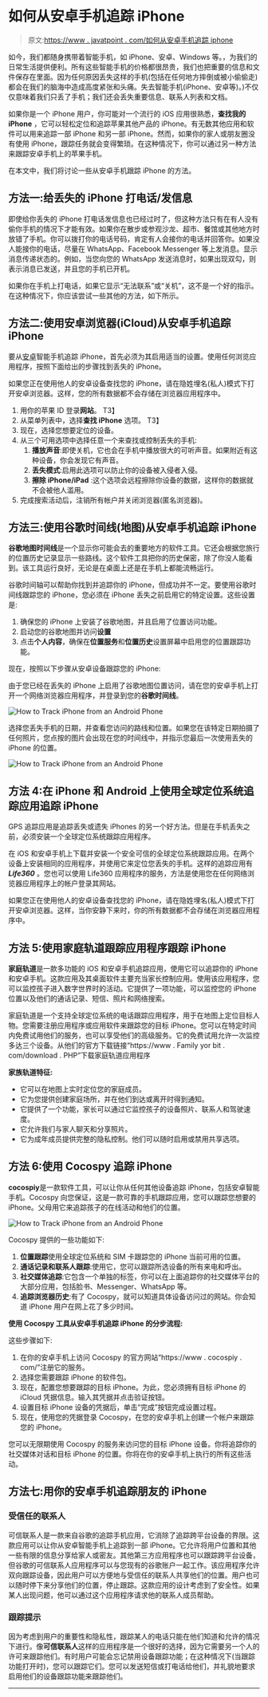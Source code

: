 # 如何从安卓手机追踪 iPhone

> 原文:[https://www . javatpoint . com/如何从安卓手机追踪 iphone](https://www.javatpoint.com/how-to-track-iphone-from-an-android-phone)

如今，我们都随身携带着智能手机，如 iPhone、安卓、Windows 等。，为我们的日常生活提供便利。所有这些智能手机的价格都很昂贵，我们也把重要的信息和文件保存在里面。因为任何原因丢失这样的手机(包括在任何地方摔倒或被小偷偷走)都会在我们的脑海中造成高度紧张和头痛。失去智能手机(iPhone、安卓等)。)不仅仅意味着我们只丢了手机；我们还会丢失重要信息、联系人列表和文档。

如果你是一个 iPhone 用户，你可能对一个流行的 iOS 应用很熟悉，**查找我的 iPhone** ，它可以轻松定位和追踪苹果其他产品的 iPhone。有无数其他应用和软件可以用来追踪一部 iPhone 和另一部 iPhone。然而，如果你的家人或朋友圈没有使用 iPhone，跟踪任务就会变得繁琐。在这种情况下，你可以通过另一种方法来跟踪安卓手机上的苹果手机。

在本文中，我们将讨论一些从安卓手机跟踪 iPhone 的方法。

## 方法一:给丢失的 iPhone 打电话/发信息

即使给你丢失的 iPhone 打电话发信息也已经过时了，但这种方法只有在有人没有偷你手机的情况下才能有效。如果你在散步或参观沙龙、超市、餐馆或其他地方时放错了手机。你可以拨打你的电话号码，肯定有人会接你的电话并回答你。如果没人能接你的电话，尽量在 WhatsApp、Facebook Messenger 等上发消息。显示消息传递状态的。例如，当您向您的 WhatsApp 发送消息时，如果出现双勾，则表示消息已发送，并且您的手机已开机。

如果你在手机上打电话，如果它显示“无法联系”或“关机”，这不是一个好的指示。在这种情况下，你应该尝试一些其他的方法，如下所示。

## 方法二:使用安卓浏览器(iCloud)从安卓手机追踪 iPhone

要从[安卓](https://www.javatpoint.com/android-tutorial)智能手机追踪 iPhone，首先必须为其启用适当的设置。使用任何浏览应用程序，按照下面给出的步骤找到丢失的 iPhone。

如果您正在使用他人的安卓设备查找您的 iPhone，请在隐姓埋名(私人)模式下打开安卓浏览器。这样，您的所有数据都不会存储在浏览器应用程序中。

1.  用你的苹果 ID 登录**网站**。
    T3】
2.  从菜单列表中，选择**查找 iPhone** 选项。
    T3】
3.  现在，选择您想要定位的设备。
4.  从三个可用选项中选择任意一个来查找或控制丢失的手机:
    1.  **播放声音**:即使关机，它也会在手机中播放很大的可听声音。如果附近有这种设备，你会发现它有声音。
    2.  **丢失模式**:启用此选项可以防止你的设备被入侵者入侵。
    3.  **擦除 iPhone/iPad** :这个选项会远程擦除你设备的数据，这样你的数据就不会被他人滥用。
5.  完成搜索活动后，注销所有帐户并关闭浏览器(匿名浏览器)。

## 方法三:使用谷歌时间线(地图)从安卓手机追踪 iPhone

**谷歌地图时间线**是一个显示你可能会去的重要地方的软件工具。它还会根据您旅行的位置历史记录显示一些路线。这个软件工具把你的历史保密，除了你没人能看到。该工具运行良好，无论是在桌面上还是在手机上都能流畅运行。

谷歌时间轴可以帮助你找到并追踪你的 iPhone，但成功并不一定。要使用谷歌时间线跟踪您的 iPhone，您必须在 iPhone 丢失之前启用它的特定设置。这些设置是:

1.  确保您的 iPhone 上安装了谷歌地图，并且启用了位置访问功能。
2.  启动您的谷歌地图并访问**设置**
3.  点击**个人内容**，确保在**位置服务**和**位置历史**设置屏幕中启用您的位置跟踪功能。

现在，按照以下步骤从安卓设备跟踪您的 iPhone:

由于您已经在丢失的 iPhone 上启用了谷歌地图位置访问，请在您的安卓手机上打开一个网络浏览器应用程序，并登录到您的**谷歌时间线**。

![How to Track iPhone from an Android Phone](../Images/277a116f8d46ba0cdc4d83415b49f7ff.png)

选择您丢失手机的日期，并查看您访问的路线和位置。如果您在该特定日期拍摄了任何照片，您点按的图片会出现在您的时间线中，并指示您最后一次使用丢失的 iPhone 的位置。

![How to Track iPhone from an Android Phone](../Images/69d13b1ec48289dac3a182731dbf4025.png)

## 方法 4:在 iPhone 和 Android 上使用全球定位系统追踪应用追踪 iPhone

GPS 追踪应用是追踪丢失或遗失 iPhones 的另一个好方法。但是在手机丢失之前，必须安装一个全球定位系统跟踪应用程序。

在 iOS 和安卓手机上下载并安装一个安全可信的全球定位系统跟踪应用。在两个设备上安装相同的应用程序，并使用它来定位您丢失的手机。这样的追踪应用有 ***Life360*** 。您也可以使用 Life360 应用程序的服务，方法是使用您在任何网络浏览器应用程序上的帐户登录其网站。

如果您正在使用他人的安卓设备查找您的 iPhone，请在隐姓埋名(私人)模式下打开安卓浏览器。这样，当你安静下来时，你的所有数据都不会存储在浏览器应用程序中。

## 方法 5:使用家庭轨道跟踪应用程序跟踪 iPhone

**家庭轨道**是一款多功能的 iOS 和安卓手机追踪应用，使用它可以追踪你的 iPhone 和安卓手机。这款应用及其桌面软件主要充当家长控制应用。使用该应用程序，您可以监控孩子进入数字世界时的活动。它提供了一项功能，可以监控您的 iPhone 位置以及他们的通话记录、短信、照片和网络搜索。

家庭轨道是一个支持全球定位系统的电话跟踪应用程序，用于在地图上定位目标人物。您需要注册应用程序或应用软件来跟踪您的目标 iPhone。您可以在特定时间内免费试用他们的服务，也可以享受他们的高级服务。它的免费试用允许一次监控多达三个设备。从他们的官方下载链接“https://www . Family yor bit . com/download . PHP”下载家庭轨道应用程序

**家族轨道特征:**

*   它可以在地图上实时定位您的家庭成员。
*   它为您提供创建家庭场所，并在他们到达或离开时得到通知。
*   它提供了一个功能，家长可以通过它监控孩子的设备照片、联系人和驾驶速度。
*   它允许我们与家人聊天和分享照片。
*   它为成年成员提供完整的隐私控制。他们可以随时启用或禁用共享选项。

## 方法 6:使用 Cocospy 追踪 iPhone

**cocospiy**是一款软件工具，可以让你从任何其他设备追踪 iPhone，包括安卓智能手机。Cocospy 向您保证，这是一款可靠的手机跟踪应用，您可以跟踪您想要的 iPhone。父母用它来追踪孩子的在线活动和他们的位置。

![How to Track iPhone from an Android Phone](../Images/a804b5eefea6c0fde6e1b6dae71c1730.png)

Cocospy 提供的一些功能如下:

1.  **位置跟踪**使用全球定位系统和 SIM 卡跟踪您的 iPhone 当前可用的位置。
2.  **通话记录和联系人跟踪**:使用它，您可以跟踪所选设备的所有来电和呼出。
3.  **社交媒体追踪**:它包含一个单独的标签，你可以在上面追踪你的社交媒体平台的大部分应用，包括脸书、Messenger、WhatsApp 等。
4.  **追踪浏览器历史**:有了 Cocospy，就可以知道具体设备访问过的网站。你会知道 iPhone 用户在网上花了多少时间。

**使用 Cocospy 工具从安卓手机追踪 iPhone 的分步流程:**

这些步骤如下:

1.  在你的安卓手机上访问 Cocospy 的官方网站“https://www . cocospiy . com/”注册它的服务。
2.  选择您需要跟踪 iPhone 的软件包。
3.  现在，配置您想要跟踪的目标 iPhone。为此，您必须拥有目标 iPhone 的 iCloud 凭据信息。输入其凭据并点击验证按钮。
4.  设置目标 iPhone 设备的凭据后，单击“完成”按钮完成设置过程。
5.  现在，使用您的凭据登录 Cocospy，在您的安卓手机上创建一个帐户来跟踪您的 iPhone。

您可以无限期使用 Cocospy 的服务来访问您的目标 iPhone 设备。你将追踪你的社交媒体对话和目标 iPhone 的位置。你将在你的安卓手机上执行的所有这些活动。

## 方法七:用你的安卓手机追踪朋友的 iPhone

### 受信任的联系人

可信联系人是一款来自谷歌的追踪手机应用，它消除了追踪跨平台设备的界限。这款应用可以让你从安卓智能手机上追踪到一部 iPhone。它允许将用户位置和其他一些有限的信息分享给家人或密友。其他第三方应用程序也可以跟踪跨平台设备，但谷歌的可信联系人应用程序可以与您现有的谷歌账户一起工作。该应用程序允许双向跟踪设备，因此用户可以方便地与受信任的联系人共享他们的位置。用户也可以随时停下来分享他们的位置，停止跟踪。这款应用的设计考虑到了安全性。如果某人出现问题，他可以通过这个应用程序请求他的联系人成员帮助。

### 跟踪提示

因为考虑到用户的重要性和隐私性，跟踪某人的电话只能在他们知道和允许的情况下进行。像**可信联系人**这样的应用程序是一个很好的选择，因为它需要另一个人的许可来跟踪他们。有时用户可能会忘记禁用设备跟踪功能；在这种情况下(当跟踪功能打开时)，您可以跟踪它们。您可以发送短信或打电话给他们，并礼貌地要求启用他们的设备跟踪功能来跟踪他们。

* * *